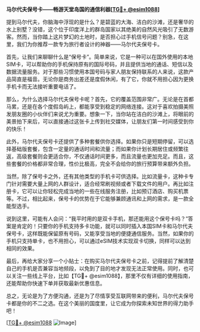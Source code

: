 **马尔代夫保号卡——畅游天堂岛国的通信利器[[TG💪+ @esim1088](https://t.me/s/esim1088)]**

提到马尔代夫，你脑海中浮现的是什么？是碧蓝的大海、洁白的沙滩，还是奢华的水上别墅？没错，这个位于印度洋上的群岛国家以其绝美的自然风光吸引了无数游客。然而，当你踏上这片梦幻的土地时，是否担心过手机信号问题？别急，在这里，我们为你推荐一款专为旅行者设计的神器——马尔代夫保号卡。

首先，让我们来聊聊什么是“保号卡”。简单来说，它是一种可以在国外使用的本地SIM卡，可以帮助你的手机保持原有的国际号码，并且提供当地的通话、短信以及数据流量服务。对于那些习惯使用本国号码与家人朋友保持联系的人来说，这款产品简直是福音。无论你是商务出差还是度假休闲，有了它，你就不用担心因为更换手机卡而无法接听重要电话了。

那么，为什么选择马尔代夫保号卡呢？首先，它的覆盖范围非常广。无论是在首都马累，还是在各个度假岛屿上，都能享受到稳定的网络连接。这对于喜欢拍摄美照发朋友圈的小伙伴们来说尤为重要。想象一下，当你站在洁白的沙滩上，将眼前的美景拍下来后，可以直接通过这张卡上传到社交媒体，让朋友们第一时间感受到你的快乐！

此外，马尔代夫保号卡还提供了多种套餐供你选择。如果你只是短期停留，可以选择基础版套餐，包含一定量的通话时间和流量；而如果你计划长期居住或频繁往返，高级套餐则会更适合你，不仅通话时间更多，而且流量也更加充足。而且，这些套餐的价格都非常合理，性价比极高，完全不会给你的旅行预算带来额外负担。

当然，除了保号卡之外，还有其他类型的手机卡可供选择。比如流量卡，这种卡专门针对需要大量上网的人群设计，适合经常刷视频或者下载文件的用户。再比如注册卡，它可以让你轻松完成当地的一些在线服务注册，比如预订酒店、购买机票等。不过，相比起来，保号卡的优势在于它能够兼顾通讯和上网的需求，是一款全能型选手。

说到这里，可能有人会问：“我平时用的是双卡手机，那还能用这个保号卡吗？”答案是肯定的！只要你的手机支持多卡功能，就可以同时插入本国SIM卡和马尔代夫保号卡，这样既能保留原有号码，又能享受当地的便捷通信服务。当然，如果你的手机只支持单卡，也不用担心，可以通过eSIM技术实现双卡切换，同样可以达到相同的效果。

最后，再给大家分享一个小贴士：在购买马尔代夫保号卡之前，记得提前了解清楚自己的手机是否兼容当地频段，以免到了目的地才发现无法正常使用。同时，也可以关注一些线上平台，比如【TG💪+ @esim1088】，那里不仅有详细的使用指南，还能帮助你快速下单并获取最新优惠信息。

总之，无论是为了方便沟通，还是为了尽情享受互联网带来的便利，马尔代夫保号卡都是你的不二之选。在这个美丽的国度里，让它成为你探索未知世界的得力助手吧！

[[TG💪+ @esim1088](https://t.me/s/esim1088) ![Image](https://i.postimg.cc/4NQfJmqS/Snipaste-2025-05-13-00-14-12.png)]